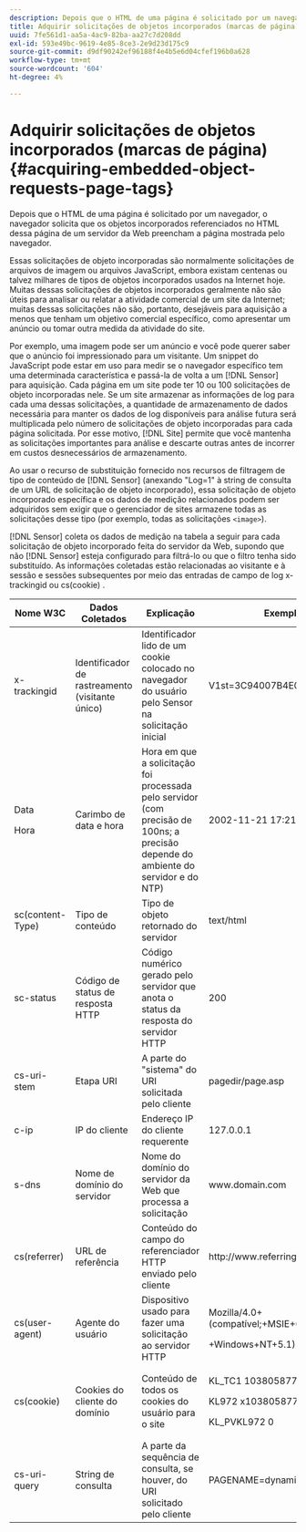 ```yaml
---
description: Depois que o HTML de uma página é solicitado por um navegador, o navegador solicita que os objetos incorporados referenciados no HTML dessa página de um servidor da Web preencham a página mostrada pelo navegador.
title: Adquirir solicitações de objetos incorporados (marcas de página)
uuid: 7fe561d1-aa5a-4ac9-82ba-aa27c7d208dd
exl-id: 593e49bc-9619-4e85-8ce3-2e9d23d175c9
source-git-commit: d9df90242ef96188f4e4b5e6d04cfef196b0a628
workflow-type: tm+mt
source-wordcount: '604'
ht-degree: 4%

---
```


# Adquirir solicitações de objetos incorporados (marcas de página){#acquiring-embedded-object-requests-page-tags}

Depois que o HTML de uma página é solicitado por um navegador, o navegador solicita que os objetos incorporados referenciados no HTML dessa página de um servidor da Web preencham a página mostrada pelo navegador.

Essas solicitações de objeto incorporadas são normalmente solicitações de arquivos de imagem ou arquivos JavaScript, embora existam centenas ou talvez milhares de tipos de objetos incorporados usados na Internet hoje. Muitas dessas solicitações de objetos incorporados geralmente não são úteis para analisar ou relatar a atividade comercial de um site da Internet; muitas dessas solicitações não são, portanto, desejáveis para aquisição a menos que tenham um objetivo comercial específico, como apresentar um anúncio ou tomar outra medida da atividade do site.

Por exemplo, uma imagem pode ser um anúncio e você pode querer saber que o anúncio foi impressionado para um visitante. Um snippet do JavaScript pode estar em uso para medir se o navegador específico tem uma determinada característica e passá-la de volta a um [!DNL Sensor] para aquisição. Cada página em um site pode ter 10 ou 100 solicitações de objeto incorporadas nele. Se um site armazenar as informações de log para cada uma dessas solicitações, a quantidade de armazenamento de dados necessária para manter os dados de log disponíveis para análise futura será multiplicada pelo número de solicitações de objeto incorporadas para cada página solicitada. Por esse motivo, [!DNL Site] permite que você mantenha as solicitações importantes para análise e descarte outras antes de incorrer em custos desnecessários de armazenamento.

Ao usar o recurso de substituição fornecido nos recursos de filtragem de tipo de conteúdo de [!DNL Sensor] (anexando &quot;Log=1&quot; à string de consulta de um URL de solicitação de objeto incorporado), essa solicitação de objeto incorporado específica e os dados de medição relacionados podem ser adquiridos sem exigir que o gerenciador de sites armazene todas as solicitações desse tipo (por exemplo, todas as solicitações `<image>`).

[!DNL Sensor] coleta os dados de medição na tabela a seguir para cada solicitação de objeto incorporado feita do servidor da Web, supondo que não  [!DNL Sensor] esteja configurado para filtrá-lo ou que o filtro tenha sido substituído. As informações coletadas estão relacionadas ao visitante e à sessão e sessões subsequentes por meio das entradas de campo de log x-trackingid ou cs(cookie) .

<table id="table_11BE08A798E743EC8E76F738F0CE5884"> 
 <thead> 
  <tr> 
   <th colname="col1" class="entry"> Nome W3C </th> 
   <th colname="col2" class="entry"> Dados Coletados </th> 
   <th colname="col3" class="entry"> Explicação </th> 
   <th colname="col4" class="entry"> Exemplo </th> 
  </tr> 
 </thead>
 <tbody> 
  <tr> 
   <td colname="col1"> x-trackingid </td> 
   <td colname="col2"> Identificador de rastreamento (visitante único) </td> 
   <td colname="col3"> Identificador lido de um cookie colocado no navegador do usuário pelo <span class="wintitle"> Sensor </span> na solicitação inicial </td> 
   <td colname="col4"> V1st=3C94007B4E01F9C2 </td> 
  </tr> 
  <tr> 
   <td colname="col1"> <p>Data </p> <p>Hora </p> </td> 
   <td colname="col2"> Carimbo de data e hora </td> 
   <td colname="col3"> Hora em que a solicitação foi processada pelo servidor (com precisão de 100ns; a precisão depende do ambiente do servidor e do NTP) </td> 
   <td colname="col4"> 2002-11-21 17:21:45.123 </td> 
  </tr> 
  <tr> 
   <td colname="col1"> sc(content-Type) </td> 
   <td colname="col2"> Tipo de conteúdo </td> 
   <td colname="col3"> Tipo de objeto retornado do servidor </td> 
   <td colname="col4"> text/html </td> 
  </tr> 
  <tr> 
   <td colname="col1"> sc-status </td> 
   <td colname="col2"> Código de status de resposta HTTP </td> 
   <td colname="col3"> Código numérico gerado pelo servidor que anota o status da resposta do servidor HTTP </td> 
   <td colname="col4"> 200 </td> 
  </tr> 
  <tr> 
   <td colname="col1"> cs-uri-stem </td> 
   <td colname="col2"> Etapa URI </td> 
   <td colname="col3"> A parte do "sistema" do URI solicitada pelo cliente </td> 
   <td colname="col4"> pagedir/page.asp </td> 
  </tr> 
  <tr> 
   <td colname="col1"> c-ip </td> 
   <td colname="col2"> IP do cliente </td> 
   <td colname="col3"> Endereço IP do cliente requerente </td> 
   <td colname="col4"> 127.0.0.1 </td> 
  </tr> 
  <tr> 
   <td colname="col1"> s-dns </td> 
   <td colname="col2"> Nome de domínio do servidor </td> 
   <td colname="col3"> Nome do domínio do servidor da Web que processa a solicitação </td> 
   <td colname="col4"> <span class="filepath"> www.domain.com  </span> </td> 
  </tr> 
  <tr> 
   <td colname="col1"> cs(referrer) </td> 
   <td colname="col2"> URL de referência </td> 
   <td colname="col3"> Conteúdo do campo do referenciador HTTP enviado pelo cliente </td> 
   <td colname="col4"> <span class="filepath"> http://www.referringsite.com  </span> </td> 
  </tr> 
  <tr> 
   <td colname="col1"> cs(user-agent) </td> 
   <td colname="col2"> Agente do usuário </td> 
   <td colname="col3"> Dispositivo usado para fazer uma solicitação ao servidor HTTP </td> 
   <td colname="col4"> <p>Mozilla/4.0+(compatível;+MSIE+6.0; </p> <p>+Windows+NT+5.1) </p> </td> 
  </tr> 
  <tr> 
   <td colname="col1"> cs(cookie) </td> 
   <td colname="col2"> Cookies do cliente do domínio </td> 
   <td colname="col3"> Conteúdo de todos os cookies do usuário para o site </td> 
   <td colname="col4"> <p>KL_TC1 1038058778312 </p> <p>KL972 x1038058778312282052 </p> <p>KL_PVKL972 0 </p> </td> 
  </tr> 
  <tr> 
   <td colname="col1"> cs-uri-query </td> 
   <td colname="col2"> String de consulta </td> 
   <td colname="col3"> A parte da sequência de consulta, se houver, do URI solicitado pelo cliente </td> 
   <td colname="col4"> PAGENAME=dynamic1&amp;link=3001 </td> 
  </tr> 
 </tbody> 
</table>
